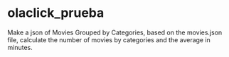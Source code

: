 # olaclick_prueba
Make a json of Movies Grouped by Categories, based on the movies.json file, calculate the number of movies by categories and the average in minutes.
